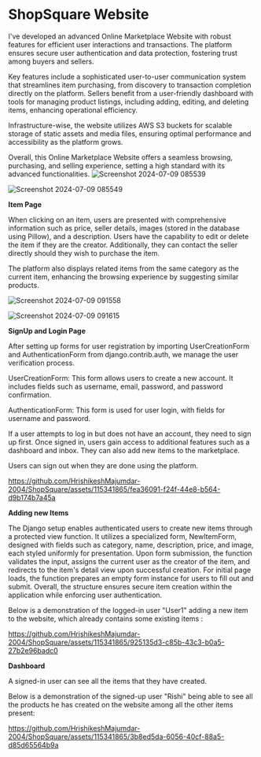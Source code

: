 # ShopSquare Website

I've developed an advanced Online Marketplace Website with robust features for efficient user interactions and transactions. The platform ensures secure user authentication and data protection, fostering trust among buyers and sellers.

Key features include a sophisticated user-to-user communication system that streamlines item purchasing, from discovery to transaction completion directly on the platform. Sellers benefit from a user-friendly dashboard with tools for managing product listings, including adding, editing, and deleting items, enhancing operational efficiency.

Infrastructure-wise, the website utilizes AWS S3 buckets for scalable storage of static assets and media files, ensuring optimal performance and accessibility as the platform grows.

Overall, this Online Marketplace Website offers a seamless browsing, purchasing, and selling experience, setting a high standard with its advanced functionalities.
![Screenshot 2024-07-09 085539](https://github.com/HrishikeshMajumdar-2004/ShopSquare/assets/115341865/89d3733e-e31d-4aa7-812b-399d0b1c006f)

![Screenshot 2024-07-09 085549](https://github.com/HrishikeshMajumdar-2004/ShopSquare/assets/115341865/e23b9fe9-a22a-43b9-83bf-aa4cf6b710ba)

**Item Page**

When clicking on an item, users are presented with comprehensive information such as price, seller details, images (stored in the database using Pillow), and a description. Users have the capability to edit or delete the item if they are the creator. Additionally, they can contact the seller directly should they wish to purchase the item.

The platform also displays related items from the same category as the current item, enhancing the browsing experience by suggesting similar products.

![Screenshot 2024-07-09 091558](https://github.com/HrishikeshMajumdar-2004/ShopSquare/assets/115341865/b5125667-c3aa-4475-9c47-a33a2b7d1c3d)

![Screenshot 2024-07-09 091615](https://github.com/HrishikeshMajumdar-2004/ShopSquare/assets/115341865/358c7664-2905-4fe1-9d6f-46566570aa6d)

**SignUp and Login Page**

After setting up forms for user registration by importing UserCreationForm and AuthenticationForm from django.contrib.auth, we manage the user verification process.

UserCreationForm: This form allows users to create a new account. It includes fields such as username, email, password, and password confirmation.

AuthenticationForm: This form is used for user login, with fields for username and password.

If a user attempts to log in but does not have an account, they need to sign up first. Once signed in, users gain access to additional features such as a dashboard and inbox. They can also add new items to the marketplace.

Users can sign out when they are done using the platform.

https://github.com/HrishikeshMajumdar-2004/ShopSquare/assets/115341865/fea36091-f24f-44e8-b564-d9b174b7a45a

**Adding new Items**

The Django setup enables authenticated users to create new items through a protected view function. It utilizes a specialized form, NewItemForm, designed with fields such as category, name, description, price, and image, each styled uniformly for presentation. Upon form submission, the function validates the input, assigns the current user as the creator of the item, and redirects to the item's detail view upon successful creation. For initial page loads, the function prepares an empty form instance for users to fill out and submit. Overall, the structure ensures secure item creation within the application while enforcing user authentication.

Below is a demonstration of the logged-in user "User1" adding a new item to the website, which already contains some existing items :

https://github.com/HrishikeshMajumdar-2004/ShopSquare/assets/115341865/925135d3-c85b-43c3-b0a5-27b2e96badc0

**Dashboard**

A signed-in user can see all the items that they have created.

Below is a demonstration of the signed-up user "Rishi" being able to see all the products he has created on the website among all the other items present:

https://github.com/HrishikeshMajumdar-2004/ShopSquare/assets/115341865/3b8ed5da-6056-40cf-88a5-d85d65564b9a


